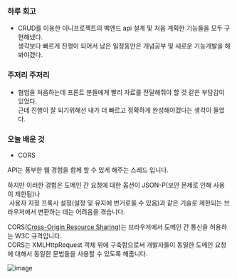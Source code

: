 ### 하루 회고
  
- CRUD를 이용한 미니프로젝트의 벡엔드 api 설계 및 처음 계획한 기능들을 모두 구현해냈다.    
생각보다 빠르게 진행이 되어서 남은 일정동안은 개념공부 및 새로운 기능개발을 해봐야겠다.  
  
### 주저리 주저리

- 협업을 처음하는데 프론트 분들에게 빨리 자료를 전달해줘야 할 것 같은 부담감이 있었다.   
근데 진행이 잘 되기위해선 내가 더 빠르고 정확하게 완성해야겠다는 생각이 들었다.  
   
### 오늘 배운 것  
  
- CORS

API는 풍부한 웹 경험을 함께 할 수 있게 해주는 스레드 입니다.

하지만 이러한 경험은 도메인 간 요청에 대한 옵션이 JSON-P(보안 문제로 인해 사용이 제한됨)나  
 사용자 지정 프록시 설정(설정 및 유지에 번거로울 수 있음)과 같은 기술로 제한되는 브라우저에서 변환하는 데는 어려움을 겪습니다.   

CORS([Cross-Origin Resource Sharing](http://www.w3.org/TR/cors/))는 브라우저에서 도메인 간 통신을 허용하는 W3C 규격입니다.  
 CORS는 XMLHttpRequest 객체 위에 구축함으로써 개발자들이 동일한 도메인 요청에 대해서 동일한 문법들을 사용할 수 있도록 해줍니다.  


![image](https://user-images.githubusercontent.com/80080041/125174014-4d9c5a80-e1fd-11eb-8690-3f7f994dca9c.png)
